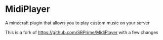 MidiPlayer
===========

A minecraft plugin that allows you to play custom music on your server

This is a fork of https://github.com/SBPrime/MidiPlayer with a few changes